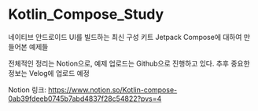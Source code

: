 # Kotlin_Compose_Study
네이티브 안드로이드 UI를 빌드하는 최신 구성 키트 Jetpack Compose에 대하여 만들어본 예제들

전체적인 정리는 Notion으로, 예제 업로드는 Github으로 진행하고 있다.
추후 중요한 정보는 Velog에 업로드 예정

Notion 링크: https://www.notion.so/Kotlin-compose-0ab39fdeeb0745b7abd4837f28c54822?pvs=4
